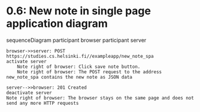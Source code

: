 # 0.6: New note in single page application diagram

sequenceDiagram
participant browser
participant server

    browser->>server: POST https://studies.cs.helsinki.fi//exampleapp/new_note_spa
    activate server
    	Note right of browser: Click save note button.
    	Note right of browser: The POST request to the address new_note_spa contains the new note as JSON data

    server-->>browser: 201 Created
    deactivate server
    Note right of browser: The browser stays on the same page and does not send any more HTTP requests
